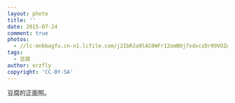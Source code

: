```yaml
---
layout: photo
title: ''
date: 2015-07-24
comment: true
photos:
  - //lc-mnbbagfu.cn-n1.lcfile.com/j2IbRJa9lAC0WFrI2omNOj7xdxczDr99VOZAowNu.jpg?imageView2/1/w/900/h/600
tags:
  - 豆腐
author: orzfly
copyright: 'CC-BY-SA'
---
```

豆腐的正面照。
